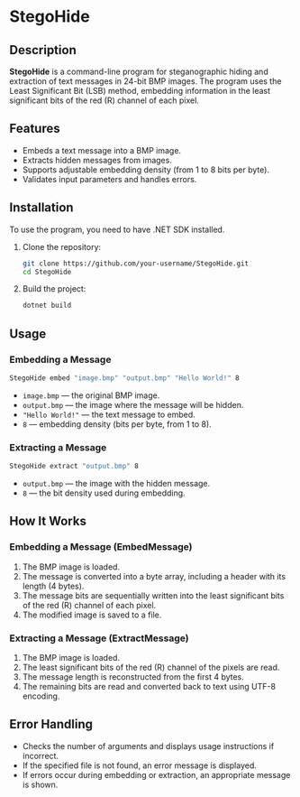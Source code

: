 # StegoHide

## Description
**StegoHide** is a command-line program for steganographic hiding and extraction of text messages in 24-bit BMP images. The program uses the Least Significant Bit (LSB) method, embedding information in the least significant bits of the red (R) channel of each pixel.

## Features
- Embeds a text message into a BMP image.
- Extracts hidden messages from images.
- Supports adjustable embedding density (from 1 to 8 bits per byte).
- Validates input parameters and handles errors.

## Installation
To use the program, you need to have .NET SDK installed.

1. Clone the repository:
   ```sh
   git clone https://github.com/your-username/StegoHide.git
   cd StegoHide
   ```
2. Build the project:
   ```sh
   dotnet build
   ```

## Usage

### Embedding a Message
```sh
StegoHide embed "image.bmp" "output.bmp" "Hello World!" 8
```
- `image.bmp` — the original BMP image.
- `output.bmp` — the image where the message will be hidden.
- `"Hello World!"` — the text message to embed.
- `8` — embedding density (bits per byte, from 1 to 8).

### Extracting a Message
```sh
StegoHide extract "output.bmp" 8
```
- `output.bmp` — the image with the hidden message.
- `8` — the bit density used during embedding.

## How It Works

### Embedding a Message (EmbedMessage)
1. The BMP image is loaded.
2. The message is converted into a byte array, including a header with its length (4 bytes).
3. The message bits are sequentially written into the least significant bits of the red (R) channel of each pixel.
4. The modified image is saved to a file.

### Extracting a Message (ExtractMessage)
1. The BMP image is loaded.
2. The least significant bits of the red (R) channel of the pixels are read.
3. The message length is reconstructed from the first 4 bytes.
4. The remaining bits are read and converted back to text using UTF-8 encoding.

## Error Handling
- Checks the number of arguments and displays usage instructions if incorrect.
- If the specified file is not found, an error message is displayed.
- If errors occur during embedding or extraction, an appropriate message is shown.
